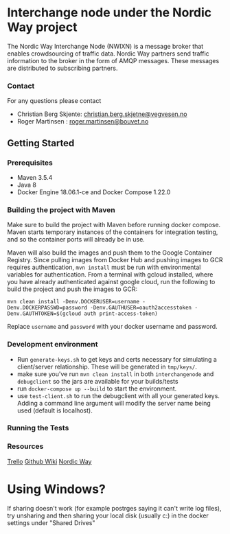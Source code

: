 Interchange node under the Nordic Way project
====

The Nordic Way Interchange Node (NWIXN) is a message broker that
enables crowdsourcing of traffic data. Nordic Way partners send traffic information
to the broker in the form of AMQP messages. These messages are distributed to subscribing partners.

### Contact
For any questions please contact
* Christian Berg Skjente: christian.berg.skjetne@vegvesen.no
* Roger Martinsen : roger.martinsen@bouvet.no

## Getting Started

### Prerequisites
* Maven 3.5.4
* Java 8
* Docker Engine 18.06.1-ce and Docker Compose 1.22.0

### Building the project with Maven
Make sure to build the project with Maven before running docker compose.
Maven starts temporary instances of the containers for integration
testing, and so the container ports will already be in use.

Maven will also build the images and push them to the Google Container Registry.
Since pulling images from Docker Hub and pushing images to GCR requires
authentication, `mvn install` must be run with environmental variables for
authentication. From a terminal with gcloud installed, where you have already
authenticated against google cloud, run the following to build the project and push
the images to GCR:

```
mvn clean install -Denv.DOCKERUSER=username -Denv.DOCKERPASSWD=password -Denv.GAUTHUSER=oauth2accesstoken -Denv.GAUTHTOKEN=$(gcloud auth print-access-token)
```

Replace `username` and `password` with your docker username and password.

### Development environment
- Run `generate-keys.sh` to get keys and certs necessary for simulating a
  client/server relationship. These will be generated in `tmp/keys/`.
- make sure you've run `mvn clean install` in both `interchangenode` and
  `debugclient` so the jars are available for your builds/tests
- run `docker-compose up --build` to start the environment.
- use `test-client.sh` to run the debugclient with all your generated keys.
  Adding a command line argument will modify the server name being used (default
  is localhost).

### Running the Tests


### Resources
[Trello](https://trello.com/b/MXlcCmye/interchange)
[Github Wiki](https://github.com/NordicWayInterchange/interchange/wiki)
[Nordic Way](http://vejdirektoratet.dk/EN/roadsector/Nordicway/Pages/Default.aspx)


# Using Windows?

If sharing doesn't work (for example postrges saying it can't write log files),
try unsharing and then sharing your local disk (usually c:) in the docker settings under "Shared Drives"

